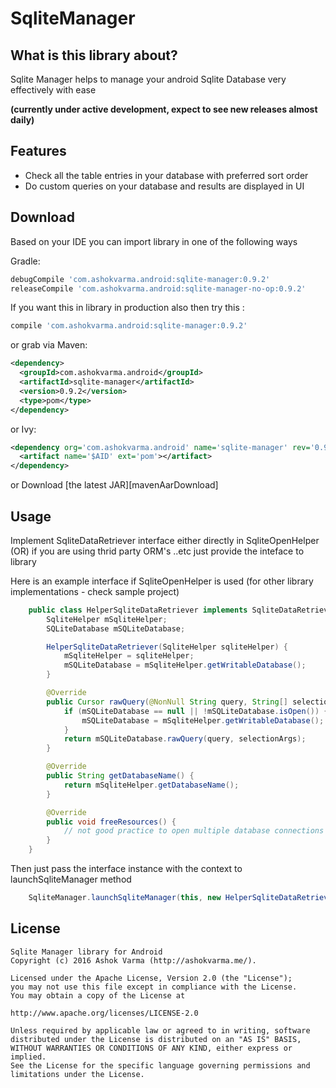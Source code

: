# SqliteManager


## What is this library about?

Sqlite Manager helps to manage your android Sqlite Database very effectively with ease

**(currently under active development, expect to see new releases almost daily)**

## Features

* Check all the table entries in your database with preferred sort order
* Do custom queries on your database and results are displayed in UI

## Download

Based on your IDE you can import library in one of the following ways

Gradle:
```groovy
debugCompile 'com.ashokvarma.android:sqlite-manager:0.9.2'
releaseCompile 'com.ashokvarma.android:sqlite-manager-no-op:0.9.2'
```
If you want this in library in production also then try this : 
```groovy
compile 'com.ashokvarma.android:sqlite-manager:0.9.2'
```


or grab via Maven:
```xml
<dependency>
  <groupId>com.ashokvarma.android</groupId>
  <artifactId>sqlite-manager</artifactId>
  <version>0.9.2</version>
  <type>pom</type>
</dependency>
```

or Ivy:
```xml
<dependency org='com.ashokvarma.android' name='sqlite-manager' rev='0.9.2'>
  <artifact name='$AID' ext='pom'></artifact>
</dependency>
```

or Download [the latest JAR][mavenAarDownload]


## Usage

Implement SqliteDataRetriever interface either directly in SqliteOpenHelper (OR) if you are using thrid party ORM's ..etc just provide the inteface to library

Here is an example interface if SqliteOpenHelper is used (for other library implementations - check sample project)
```java
    public class HelperSqliteDataRetriever implements SqliteDataRetriever {
        SqliteHelper mSqliteHelper;
        SQLiteDatabase mSQLiteDatabase;

        HelperSqliteDataRetriever(SqliteHelper sqliteHelper) {
            mSqliteHelper = sqliteHelper;
            mSQLiteDatabase = mSqliteHelper.getWritableDatabase();
        }

        @Override
        public Cursor rawQuery(@NonNull String query, String[] selectionArgs) {
            if (mSQLiteDatabase == null || !mSQLiteDatabase.isOpen()) {
                mSQLiteDatabase = mSqliteHelper.getWritableDatabase();
            }
            return mSQLiteDatabase.rawQuery(query, selectionArgs);
        }

        @Override
        public String getDatabaseName() {
            return mSqliteHelper.getDatabaseName();
        }

        @Override
        public void freeResources() {
            // not good practice to open multiple database connections and close every time
        }
    }
```

Then just pass the interface instance with the context to launchSqliteManager method

```java
    SqliteManager.launchSqliteManager(this, new HelperSqliteDataRetriever(sqliteHelper));
```

## License

```
Sqlite Manager library for Android
Copyright (c) 2016 Ashok Varma (http://ashokvarma.me/).

Licensed under the Apache License, Version 2.0 (the "License");
you may not use this file except in compliance with the License.
You may obtain a copy of the License at

http://www.apache.org/licenses/LICENSE-2.0

Unless required by applicable law or agreed to in writing, software
distributed under the License is distributed on an "AS IS" BASIS,
WITHOUT WARRANTIES OR CONDITIONS OF ANY KIND, either express or implied.
See the License for the specific language governing permissions and
limitations under the License.
```
[mavenLatestJarDownload]: https://search.maven.org/remote_content?g=com.ashokvarma.android&a=sqlite-manager&v=LATEST
